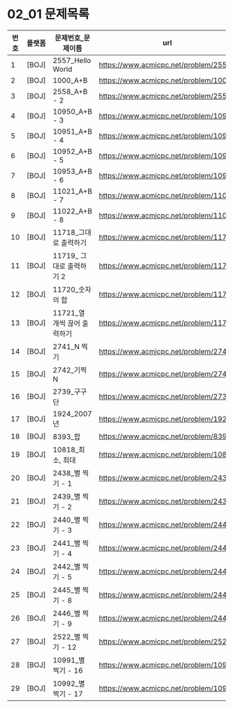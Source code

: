# 02_01 문제목록
|번호|플랫폼|문제번호_문제이름|url|
|---|---|---|---|
|1|[BOJ]|2557_Hello World|https://www.acmicpc.net/problem/2557|
|2|[BOJ]|1000_A+B|https://www.acmicpc.net/problem/1000|
|3|[BOJ]|2558_A+B - 2|https://www.acmicpc.net/problem/2558|
|4|[BOJ]|10950_A+B - 3|https://www.acmicpc.net/problem/10950|
|5|[BOJ]|10951_A+B - 4|https://www.acmicpc.net/problem/10951|
|6|[BOJ]|10952_A+B - 5|https://www.acmicpc.net/problem/10952|
|7|[BOJ]|10953_A+B - 6|https://www.acmicpc.net/problem/10953|
|8|[BOJ]|11021_A+B - 7|https://www.acmicpc.net/problem/11021|
|9|[BOJ]|11022_A+B - 8|https://www.acmicpc.net/problem/11022|
|10|[BOJ]|11718_그대로 출력하기|https://www.acmicpc.net/problem/11718|
|11|[BOJ]|11719_ 그대로 출력하기 2|https://www.acmicpc.net/problem/11719|
|12|[BOJ]|11720_숫자의 합|https://www.acmicpc.net/problem/11720|
|13|[BOJ]|11721_열 개씩 끊어 출력하기|https://www.acmicpc.net/problem/11721|
|14|[BOJ]|2741_N 찍기|https://www.acmicpc.net/problem/2741|
|15|[BOJ]|2742_기찍 N|https://www.acmicpc.net/problem/2742|
|16|[BOJ]|2739_구구단|https://www.acmicpc.net/problem/2739|
|17|[BOJ]|1924_2007년|https://www.acmicpc.net/problem/1924|
|18|[BOJ]|8393_합|https://www.acmicpc.net/problem/8393|
|19|[BOJ]|10818_최소, 최대|https://www.acmicpc.net/problem/10818|
|20|[BOJ]|2438_별 찍기 - 1|https://www.acmicpc.net/problem/2438|
|21|[BOJ]|2439_별 찍기 - 2|https://www.acmicpc.net/problem/2439|
|22|[BOJ]|2440_별 찍기 - 3|https://www.acmicpc.net/problem/2440|
|23|[BOJ]|2441_별 찍기 - 4|https://www.acmicpc.net/problem/2441|
|24|[BOJ]|2442_별 찍기 - 5|https://www.acmicpc.net/problem/2442|
|25|[BOJ]|2445_별 찍기 - 8|https://www.acmicpc.net/problem/2445|
|26|[BOJ]|2446_별 찍기 - 9|https://www.acmicpc.net/problem/2446|
|27|[BOJ]|2522_별 찍기 - 12|https://www.acmicpc.net/problem/2522|
|28|[BOJ]|10991_별 찍기 - 16|https://www.acmicpc.net/problem/10991|
|29|[BOJ]|10992_별 찍기 - 17|https://www.acmicpc.net/problem/10992|

